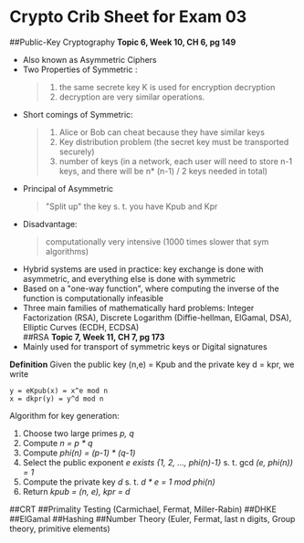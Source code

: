 # Crypto Crib Sheet for Exam 03
##Public-Key Cryptography
**Topic 6, Week 10, CH 6, pg 149**                      
- Also known as Asymmetric Ciphers                      
- Two Properties of Symmetric : 
    > 1) the same secrete key K is used for encryption decryption
    > 2) decryption are very similar operations.                          
- Short comings of Symmetric: 
    > 1) Alice or Bob can cheat because they have similar keys
    > 2) Key distribution problem (the secret key must be transported securely)
    > 3) number of keys (in a network, each user will need to store n-1 keys, and there will be n* (n-1) / 2 keys needed in total)
- Principal of Asymmetric
    > "Split up" the key s. t. you have Kpub and Kpr                      
- Disadvantage: 
    > computationally very intensive (1000 times slower that sym algorithms)                      
- Hybrid systems are used in practice: key exchange is done with asymmetric, and everything else is done with symmetric
- Based on a "one-way function", where computing the inverse of the function is computationally infeasible
- Three main families of mathematically hard problems: Integer Factorization (RSA), Discrete Logarithm (Diffie-hellman, ElGamal, DSA), Elliptic Curves (ECDH, ECDSA)                    
##RSA
**Topic 7, Week 11, CH 7, pg 173**
- Mainly used for transport of symmetric keys or Digital signatures

**Definition**
Given the public key (n,e) = Kpub and the private key d = kpr, we write 

    y = eKpub(x) = x^e mod n
    x = dkpr(y) = y^d mod n 
Algorithm for key generation:
1. Choose two large primes _p, q_ 
2. Compute _n = p * q_
3. Compute _phi(n) = (p-1) * (q-1)_
4. Select the public exponent _e exists {1, 2, ..., phi(n)-1}_ s. t. gcd _(e, phi(n)) = 1_
5. Compute the private key _d_ s. t. _d * e = 1 mod phi(n)_
6. Return _kpub = (n, e), kpr = d_

##CRT
##Primality Testing (Carmichael, Fermat, Miller-Rabin)
##DHKE
##ElGamal
##Hashing
##Number Theory (Euler, Fermat, last n digits, Group theory, primitive elements)